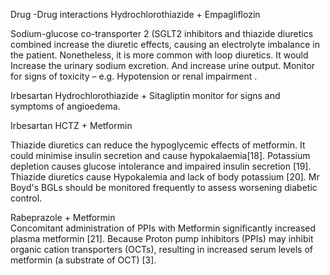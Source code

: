Drug -Drug interactions
 Hydrochlorothiazide + Empagliflozin   

Sodium-glucose co-transporter 2 (SGLT2 inhibitors and thiazide diuretics combined increase the diuretic effects, causing an electrolyte imbalance in the patient. Nonetheless, it is more common with loop diuretics. It would Increase the urinary sodium excretion. And increase urine output. Monitor for signs of toxicity – e.g. Hypotension or renal impairment . 

Irbesartan Hydrochlorothiazide  + Sitagliptin 
 monitor for signs and symptoms of angioedema. 





Irbesartan HCTZ + Metformin 

Thiazide diuretics can reduce the hypoglycemic effects of metformin. It could minimise insulin secretion and cause hypokalaemia[18]. Potassium depletion causes glucose intolerance and impaired insulin secretion [19].  Thiazide diuretics cause Hypokalemia and lack of body potassium [20]. Mr Boyd's BGLs should be monitored frequently to assess worsening diabetic control. 






Rabeprazole + Metformin  
Concomitant administration of PPIs with Metformin significantly increased plasma metformin [21]. Because Proton pump inhibitors (PPIs) may inhibit organic cation transporters (OCTs), resulting in increased serum levels of metformin (a substrate of OCT) [3]. 

